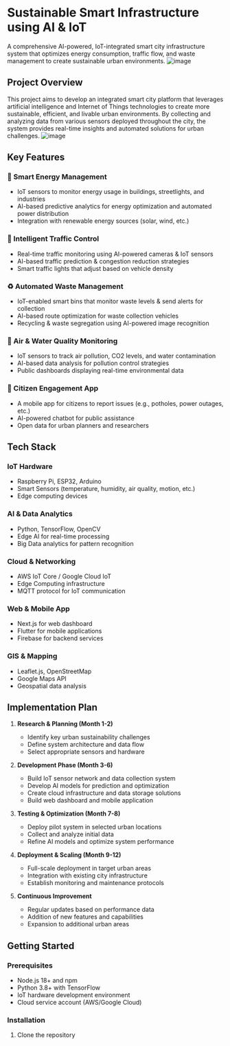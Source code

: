 # Sustainable Smart Infrastructure using AI & IoT

A comprehensive AI-powered, IoT-integrated smart city infrastructure system that optimizes energy consumption, traffic flow, and waste management to create sustainable urban environments.
![image](https://github.com/user-attachments/assets/f4b9b327-48f5-4db6-a106-6ca659440729)


## Project Overview

This project aims to develop an integrated smart city platform that leverages artificial intelligence and Internet of Things technologies to create more sustainable, efficient, and livable urban environments. By collecting and analyzing data from various sensors deployed throughout the city, the system provides real-time insights and automated solutions for urban challenges.
![image](https://github.com/user-attachments/assets/da9f02ea-58d0-4913-983c-4f40cd8f0359)

## Key Features

### 🔋 Smart Energy Management
- IoT sensors to monitor energy usage in buildings, streetlights, and industries
- AI-based predictive analytics for energy optimization and automated power distribution
- Integration with renewable energy sources (solar, wind, etc.)

### 🚦 Intelligent Traffic Control
- Real-time traffic monitoring using AI-powered cameras & IoT sensors
- AI-based traffic prediction & congestion reduction strategies
- Smart traffic lights that adjust based on vehicle density

### ♻️ Automated Waste Management
- IoT-enabled smart bins that monitor waste levels & send alerts for collection
- AI-based route optimization for waste collection vehicles
- Recycling & waste segregation using AI-powered image recognition

### 💨 Air & Water Quality Monitoring
- IoT sensors to track air pollution, CO2 levels, and water contamination
- AI-based data analysis for pollution control strategies
- Public dashboards displaying real-time environmental data

### 📱 Citizen Engagement App
- A mobile app for citizens to report issues (e.g., potholes, power outages, etc.)
- AI-powered chatbot for public assistance
- Open data for urban planners and researchers

## Tech Stack

### IoT Hardware
- Raspberry Pi, ESP32, Arduino
- Smart Sensors (temperature, humidity, air quality, motion, etc.)
- Edge computing devices

### AI & Data Analytics
- Python, TensorFlow, OpenCV
- Edge AI for real-time processing
- Big Data analytics for pattern recognition

### Cloud & Networking
- AWS IoT Core / Google Cloud IoT
- Edge Computing infrastructure
- MQTT protocol for IoT communication

### Web & Mobile App
- Next.js for web dashboard
- Flutter for mobile applications
- Firebase for backend services

### GIS & Mapping
- Leaflet.js, OpenStreetMap
- Google Maps API
- Geospatial data analysis

## Implementation Plan

1. **Research & Planning (Month 1-2)**
   - Identify key urban sustainability challenges
   - Define system architecture and data flow
   - Select appropriate sensors and hardware

2. **Development Phase (Month 3-6)**
   - Build IoT sensor network and data collection system
   - Develop AI models for prediction and optimization
   - Create cloud infrastructure and data storage solutions
   - Build web dashboard and mobile application

3. **Testing & Optimization (Month 7-8)**
   - Deploy pilot system in selected urban locations
   - Collect and analyze initial data
   - Refine AI models and optimize system performance

4. **Deployment & Scaling (Month 9-12)**
   - Full-scale deployment in target urban areas
   - Integration with existing city infrastructure
   - Establish monitoring and maintenance protocols

5. **Continuous Improvement**
   - Regular updates based on performance data
   - Addition of new features and capabilities
   - Expansion to additional urban areas

## Getting Started

### Prerequisites
- Node.js 18+ and npm
- Python 3.8+ with TensorFlow
- IoT hardware development environment
- Cloud service account (AWS/Google Cloud)

### Installation

1. Clone the repository

